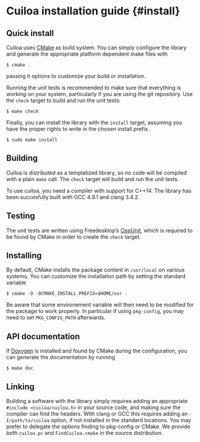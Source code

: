 Cuiloa installation guide	{#install}
=========================

Quick install
-------------

Cuiloa uses [CMake] as build system. You can simply configure the library
and generate the appropriate platform dependent make files with

    $ cmake .

passing it options to customize your build or installation.

Running the unit tests is recommended to make sure that everything is
working on your system, particularly if you are using the git repository.
Use the `check` target to build and run the unit tests:

    $ make check

Finally, you can install the library with the `install` target, assuming you
have the proper rights to write in the chosen install prefix.

    $ sudo make install

Building
--------

Cuiloa is distributed as a templatized library, so no code will be compiled
with a plain `make` call. The `check` target will build and run the unit
tests.

To use cuiloa, you need a compiler with support for C++14. The library
has been succesfully built with GCC 4.9.1 and clang 3.4.2.

Testing
-------

The unit tests are written using Freedesktop’s [CppUnit], which is required
to be found by CMake in order to create the `check` target.

Installing
----------

By default, CMake installs the package content in `/usr/local` on various
systems. You can customize the installation path by setting the standard
variable

    $ cmake -D -DCMAKE_INSTALL_PREFIX=$HOME/usr .

Be aware that some environement variable will then need to be modified
for the package to work properly. In particular if using `pkg-config`, you
may need to set `PKG_CONFIG_PATH` afterwards.

API documentation
-----------------

If [Doxygen] is installed and found by CMake during the configuration, you
can generate the documentation by running

    $ make doc

Linking
-------

Building a software with the library simply requires adding an appropriate
`#include <cuiloa/cuiloa.h>` in your source code, and making sure the
compiler can find the headers. With clang or GCC this requires adding
an `-I/path/to/cuiloa` option, if not installed in the standard locations.
You may prefer to delegate the options finding to pkg-config or CMake.
We provide both `cuiloa.pc` and `FindCuiloa.cmake` in the source distribution.

[CMake]: http://cmake.org
[CppUnit]: http://www.freedesktop.org/wiki/Software/cppunit/
[Doxygen]: http://www.stack.nl/~dimitri/doxygen/
